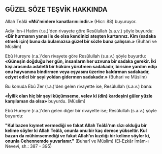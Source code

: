 ## GÜZEL SÖZE TEŞVİK HAKKINDA

Allah Teâlâ **«Mü'minlere kanatlarını indir.»** (Hicr: 88) buyuruyor.

Adiy İbn-i Hatim (r.a.)'den rivayete göre Resûlullah (s.a.v.) şöyle buyurdu: **«Bir hurma­nın yansı ile de olsa kendinizi ateşten kurtarı­nız. Kim (sadaka etmek için) bunu da bulamaz­sa güzel bir sözle buna çalışsın.»** (Buhari ve Müslim)

Ebû Hureyre (r.a.)'den rivayete göre Resû­lullah (s.a.v.) şöyle buyurdu: **«Güneşin doğdu­ğu her gün, insanların her uzvuna bir sadaka gerekir. İki kişi arasında adaletli bir hüküm yürütmen sadakadır, birisine yardım edip onu hay­vanına bindirmen veya eşyasını üzerine kaldır­man sadakadır, eziyet edici bir şeyi yoldan gi­dermen sadakadır.»** (Buhari ve Müslim)

Bu konuda Ebû Zer (r.a.)'den gelen rivayet­te ise, Resûlullah (s.a.v.) bana:

**«İyilik olan hiç bir şeyi küçümseme, velev ki (din) kardeşini güler yüzle karşılaman da olsa»** buyurdu. (Müslim)

Ebû Hureyre (r.a.)'den gelen diğer bir riva­yette ise; Resûlullah (s.a.v.) şöyle buyurdu:

**"Kul bazen kıymet vermediği ve fakat Allah Teâlâ'nın râzı olduğu bir kelime söyler ki Allah Teâlâ, onunla onu bir kaç derece yükseltir. Kul bazan da mühimsemediği ve fakat Allah'ın kızdığı bir kelime söyler ki, onunla Cehennemde yuvarla­nır."**
(Buharî ve Müslim) (El-Ezkâr İmâm-ı Nevevi, sh.: 387 - 395)
